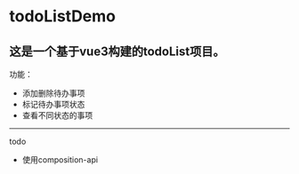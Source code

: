# **todoListDemo**
这是一个基于vue3构建的todoList项目。
---
功能：
* 添加删除待办事项
* 标记待办事项状态
* 查看不同状态的事项

---
todo
- 使用composition-api